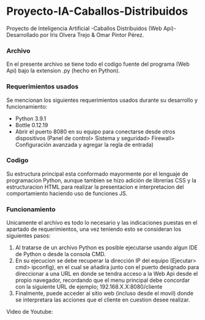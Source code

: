 # Proyecto-IA-Caballos-Distribuidos
Proyecto de Inteligencia Artificial -Caballos Distribuidos (Web Api)- 
Desarrollado por Iris Olvera Trejo & Omar Pintor Pérez.

### Archivo
En el presente archivo se tiene todo el codigo fuente del programa (Web Api) bajo la extension .py (hecho en Python).

### Requerimientos usados
Se mencionan los siguientes requerimientos usados durante su desarrollo y funcionamiento:
* Python 3.9.1
* Bottle 0.12.19
* Abrir el puerto 8080 en su equipo para conectarse desde otros dispositivos (Panel de control> Sistema y seguridad> Firewall> Configuración avanzada y agregar la regla de entrada)

### Codigo
Su estructura principal esta conformado mayormente por el lenguaje de programacion Python, aunque tambien se hizo adición de librerias CSS y la estructuracion HTML para realizar la presentacion e interpretacion del comportamiento haciendo uso de funciones JS.

### Funcionamiento
Unicamente el archivo es todo lo necesario y las indicaciones puestas en el apartado de requerimientos, una vez teniendo esto se consideran los siguientes pasos:
1. Al tratarse de un archivo Python es posible ejecutarse usando algun IDE de Python o desde la consola CMD.
2. En su ejecucion se debe recuperar la dirección IP del equipo (Ejecutar> cmd> ipconfig), en el cual se añadira junto con el puerto designado para direccionar a una URL en donde se tendra acceso a la Web Api desde el propio navegador, recordando que el menu principal debe concordar con la siguiente URL de ejemplo; 192.168.X.X:8080/cliente
3. Finalmente, puede acceder al sitio web (incluso desde el movil) donde se interpretara las acciones que el cliente en cuestion desee realizar.


Video de Youtube:
